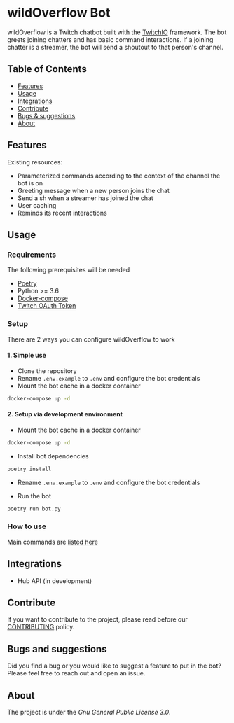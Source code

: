 # wildOverflow Bot

wildOverflow is a Twitch chatbot built with the [TwitchIO](twitchio.readthedocs.io/) framework.
The bot greets joining chatters and has basic command interactions. If a joining chatter is a streamer, the bot will send a shoutout to that person's channel.

## Table of Contents

- [Features](#features)
- [Usage](#usage)
- [Integrations](#integrations)
- [Contribute](#contribute)
- [Bugs & suggestions](#bugs-and-suggestions)
- [About](#about)

## Features

Existing resources:

- Parameterized commands according to the context of the channel the bot is on
- Greeting message when a new person joins the chat
- Send a sh when a streamer has joined the chat
- User caching
- Reminds its recent interactions

## Usage

### Requirements

The following prerequisites will be needed

- [Poetry](https://python-poetry.org/)
- Python >= 3.6
- [Docker-compose](https://docs.docker.com/compose/)
- [Twitch OAuth Token](https://twitchapps.com/tmi/)

### Setup

There are 2 ways you can configure wildOverflow to work

#### 1. Simple use

- Clone the repository
- Rename `.env.example` to `.env` and configure the bot credentials
- Mount the bot cache in a docker container

```sh
docker-compose up -d
```

#### 2. Setup via development environment

- Mount the bot cache in a docker container

```sh
docker-compose up -d
```

- Install bot dependencies

```sh
poetry install
```

- Rename `.env.example` to `.env` and configure the bot credentials

- Run the bot

```sh
poetry run bot.py
```

### How to use

Main commands are [listed here](https://ahub-tech.github.io/twitch-bot-wildoverflow/docs/commands)

## Integrations

- Hub API (in development)

## Contribute

If you want to contribute to the project, please read before our [CONTRIBUTING](./CONTRIBUTING.md) policy.

## Bugs and suggestions

Did you find a bug or you would like to suggest a feature to put in the bot?
Please feel free to reach out and open an issue.

## About

The project is under the *Gnu General Public License 3.0*.
